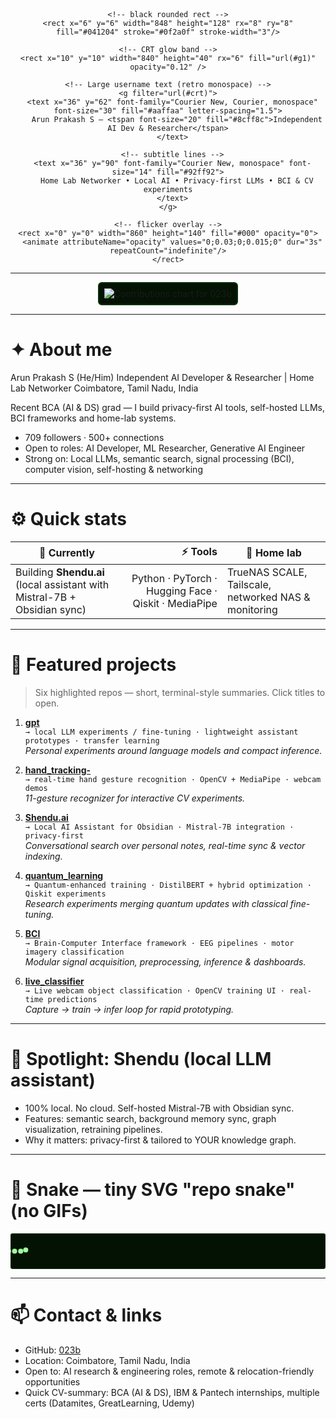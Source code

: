 <!--
  Retro Terminal README for @023b (Arun Prakash S)
  - No GIFs
  - Green-monochrome / CRT vibe
  - Contribution graph + animated SVG "snake"
  - 6 showcased projects (links below)
-->

<!-- ===== Animated CRT Header (SVG) ===== -->
<div align="center">
  <!-- Inline SVG — CRT screen title with slight flicker (SMIL animation) -->
  <svg width="860" height="140" viewBox="0 0 860 140" xmlns="http://www.w3.org/2000/svg" role="img" aria-label="Arun Prakash - Retro Terminal">
    <defs>
      <linearGradient id="g1" x1="0" x2="0" y1="0" y2="1">
        <stop offset="0" stop-color="#9efc9e" stop-opacity="0.95"/>
        <stop offset="1" stop-color="#2b6b2b" stop-opacity="0.45"/>
      </linearGradient>
      <filter id="crt" x="-20%" y="-20%" width="140%" height="140%">
        <feGaussianBlur stdDeviation="0.9" result="blur"/>
        <feColorMatrix in="blur" type="matrix" values="0 0 0 0 0
                                                      0 0 0 0 0
                                                      0 0 0 0 0
                                                      0 0 0 0.7" />
        <feBlend in="SourceGraphic" mode="screen"/>
      </filter>
    </defs>

    <!-- black rounded rect -->
    <rect x="6" y="6" width="848" height="128" rx="8" ry="8" fill="#041204" stroke="#0f2a0f" stroke-width="3"/>

    <!-- CRT glow band -->
    <rect x="10" y="10" width="840" height="40" rx="6" fill="url(#g1)" opacity="0.12" />

    <!-- Large username text (retro monospace) -->
    <g filter="url(#crt)">
      <text x="36" y="62" font-family="Courier New, Courier, monospace" font-size="30" fill="#aaffaa" letter-spacing="1.5">
        Arun Prakash S — <tspan font-size="20" fill="#8cff8c">Independent AI Dev & Researcher</tspan>
      </text>

      <!-- subtitle lines -->
      <text x="36" y="90" font-family="Courier New, monospace" font-size="14" fill="#92ff92">
        Home Lab Networker • Local AI • Privacy-first LLMs • BCI & CV experiments
      </text>
    </g>

    <!-- flicker overlay -->
    <rect x="0" y="0" width="860" height="140" fill="#000" opacity="0">
      <animate attributeName="opacity" values="0;0.03;0;0.015;0" dur="3s" repeatCount="indefinite"/>
    </rect>
  </svg>
</div>

---

<div align="center">

<!-- Contribution graph (SVG) - loads from ghchart.rshah.org (SVG) -->
<!-- If you prefer the GitHub contributions calendar, replace URL with your preferred service -->
<img src="https://ghchart.rshah.org/023b" alt="Contributions chart for 023b" style="max-width:700px; border: 2px solid #063006; border-radius:6px; padding:8px; background:#041204"/>

</div>

---

# ✦ About me
Arun Prakash S (He/Him)
Independent AI Developer & Researcher | Home Lab Networker
Coimbatore, Tamil Nadu, India

Recent BCA (AI & DS) grad — I build privacy-first AI tools, self-hosted LLMs, BCI frameworks and home-lab systems.


- 709 followers · 500+ connections
- Open to roles: AI Developer, ML Researcher, Generative AI Engineer
- Strong on: Local LLMs, semantic search, signal processing (BCI), computer vision, self-hosting & networking

---

# ⚙️ Quick stats
| 🔭 Currently | ⚡ Tools | 💾 Home lab |
|---|---:|---|
| Building **Shendu.ai** (local assistant with Mistral-7B + Obsidian sync) | Python · PyTorch · Hugging Face · Qiskit · MediaPipe | TrueNAS SCALE, Tailscale, networked NAS & monitoring |

---

# 🧩 Featured projects
> Six highlighted repos — short, terminal-style summaries. Click titles to open.

1. **[gpt](https://github.com/023b/gpt)**  
   `→ local LLM experiments / fine-tuning · lightweight assistant prototypes · transfer learning`  
   *Personal experiments around language models and compact inference.*

2. **[hand_tracking-](https://github.com/023b/hand_tracking-)**  
   `→ real-time hand gesture recognition · OpenCV + MediaPipe · webcam demos`  
   *11-gesture recognizer for interactive CV experiments.*

3. **[Shendu.ai](https://github.com/023b/Shendu.ai)**  
   `→ Local AI Assistant for Obsidian · Mistral-7B integration · privacy-first`  
   *Conversational search over personal notes, real-time sync & vector indexing.*

4. **[quantum_learning](https://github.com/023b/quantum_learning)**  
   `→ Quantum-enhanced training · DistilBERT + hybrid optimization · Qiskit experiments`  
   *Research experiments merging quantum updates with classical fine-tuning.*

5. **[BCI](https://github.com/023b/BCI)**  
   `→ Brain-Computer Interface framework · EEG pipelines · motor imagery classification`  
   *Modular signal acquisition, preprocessing, inference & dashboards.*

6. **[live_classifier](https://github.com/023b/live_classifier)**  
   `→ Live webcam object classification · OpenCV training UI · real-time predictions`  
   *Capture → train → infer loop for rapid prototyping.*

---

# 🔭 Spotlight: Shendu (local LLM assistant)
- 100% local. No cloud. Self-hosted Mistral-7B with Obsidian sync.  
- Features: semantic search, background memory sync, graph visualization, retraining pipelines.  
- Why it matters: privacy-first & tailored to YOUR knowledge graph.

---

# 🐍 Snake — tiny SVG "repo snake" (no GIFs)
<!-- Simple animated SVG snake to evoke the snake game / repo graph -->
<div align="center">
<svg width="620" height="70" viewBox="0 0 620 70" xmlns="http://www.w3.org/2000/svg" role="img" aria-label="Retro snake animation">
  <rect width="620" height="70" rx="6" fill="#041204" stroke="#083008" stroke-width="2"/>
  <g transform="translate(20,35)" fill="#9efc9e">
    <!-- path -->
    <path id="s" d="M0 0 Q80 -20 160 0 T320 0 T480 0 T560 0" fill="none" stroke="none"/>
    <!-- moving dots (snake body) -->
    <!-- dot template -->
    <g id="dot">
      <circle cx="0" cy="0" r="5"/>
    </g>
    <!-- instantiate multiple dots and animate them along path with staggered begin times -->
    <use href="#dot">
      <animateMotion dur="6s" repeatCount="indefinite">
        <mpath href="#s"/>
      </animateMotion>
    </use>
    <use href="#dot" x="-12" >
      <animateMotion dur="6s" repeatCount="indefinite" begin="0.12s">
        <mpath href="#s"/>
      </animateMotion>
    </use>
    <use href="#dot" x="-24">
      <animateMotion dur="6s" repeatCount="indefinite" begin="0.24s">
        <mpath href="#s"/>
      </animateMotion>
    </use>
    <use href="#dot" x="-36">
      <animateMotion dur="6s" repeatCount="indefinite" begin="0.36s">
        <mpath href="#s"/>
      </animateMotion>
    </use>
    <use href="#dot" x="-48">
      <animateMotion dur="6s" repeatCount="indefinite" begin="0.48s">
        <mpath href="#s"/>
      </animateMotion>
    </use>
  </g>
</svg>
</div>

---

# 📫 Contact & links
- GitHub: [023b](https://github.com/023b)  
- Location: Coimbatore, Tamil Nadu, India  
- Open to: AI research & engineering roles, remote & relocation-friendly opportunities  
- Quick CV-summary: BCA (AI & DS), IBM & Pantech internships, multiple certs (Datamites, GreatLearning, Udemy)
